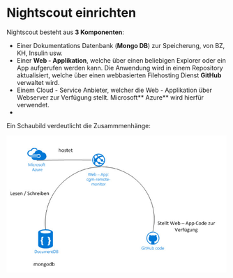 # Nightscout einrichten

Nightscout besteht aus **3 Komponenten**:

* Einer Dokumentations Datenbank (**Mongo DB**) zur Speicherung, von BZ, KH, Insulin usw.
* Einer **Web - Applikation**, welche über einen beliebigen Explorer oder ein App aufgerufen  werden kann. Die Anwendung wird in einem Repository aktualisiert, welche über einen webbasierten Filehosting Dienst **GitHub** verwaltet wird.
* Einem Cloud - Service Anbieter, welcher die Web - Applikation über Webserver zur Verfügung stellt. Microsoft** Azure** wird hierfür verwendet.
* 


Ein Schaubild verdeutlicht die Zusammmenhänge:

![nightscout scheme](../images/nightscout_scheme.jpg)







